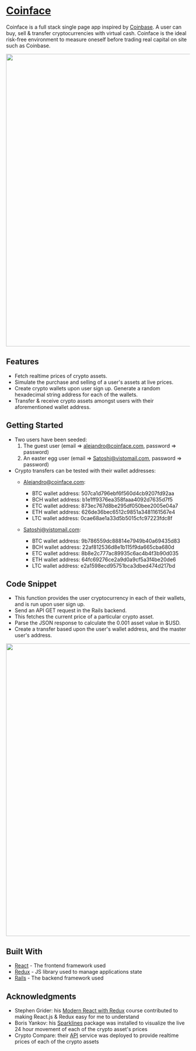 # [Coinface](http://www.thecoinface.com)

Coinface is a full stack single page app inspired by [Coinbase](https://www.coinbase.com/). A user can buy, sell & transfer cryptocurrencies with virtual cash. Coinface is the ideal risk-free environment to measure oneself before trading real capital on site such as Coinbase. 

<p align="center"><img src="https://i.imgur.com/XrksXQl.png" width="800px" /></p>

## Features

* Fetch realtime prices of crypto assets.
* Simulate the purchase and selling of a user's assets at live prices.
* Create crypto wallets upon user sign up. Generate a random hexadecimal string address for each of the wallets.
* Transfer & receive crypto assets amongst users with their aforementioned wallet address.

## Getting Started

* Two users have been seeded:
  1. The guest user (email => alejandro@coinface.com, password => password)
  2. An easter egg user (email => Satoshi@vistomail.com, password => password)
* Crypto transfers can be tested with their wallet addresses:
  * Alejandro@coinface.com:
    * BTC wallet address: 507ca1d796ebf6f560d4cb9207fd92aa
    * BCH wallet address: b1e1ff9376ea358faaa4092d7635d7f5
    * ETC wallet address: 873ec767d8be295df050bee2005e04a7
    * ETH wallet address: 626de36bec6512c9851a3481161567e4
    * LTC wallet address: 0cae68ae1a33d5b5015cfc97223fdc8f

  * Satoshi@vistomail.com:
    * BTC wallet address: 9b786559dc88814e7949b40a69435d83
    * BCH wallet address: 22af812536d8e1b115f9da665cba680d
    * ETC wallet address: 8b8e2c777ac89935c6ac4b4f3b90d035
    * ETH wallet address: 64fc69276ce2a9d0a9cf5a3f4be20de6
    * LTC wallet address: e2a1598ecd95751bca3dbed474d217bd

## Code Snippet
* This function provides the user cryptocurrency in each of their wallets, and is run upon user sign up.
* Send an API GET request in the Rails backend.
* This fetches the current price of a particular crypto asset.
* Parse the JSON response to calculate the 0.001 asset value in $USD.
* Create a transfer based upon the user's wallet address, and the master user's address.

<p align="center"><img src="https://i.imgur.com/9uUBlSM.png" width="800px" /></p>

## Built With

* [React](https://reactjs.org/docs/getting-started.html) - The frontend framework used
* [Redux](https://redux.js.org/) - JS library used to manage applications state
* [Rails](https://guides.rubyonrails.org/) - The backend framework used

## Acknowledgments

* Stephen Grider: his [Modern React with Redux](https://www.udemy.com/react-redux/) course contributed to making React.js & Redux easy for me to understand
* Boris Yankov: his [Sparklines](https://github.com/borisyankov/react-sparklines) package was installed to visualize the live 24 hour movement of each of the crypto asset's prices
* Crypto Compare: their [API](https://www.cryptocompare.com/api/) service was deployed to provide realtime prices of each of the crypto assets

